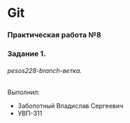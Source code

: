 # Git
### Практическая работа №8
### Задание 1.
###### pesos228-branch-ветка. 

Выполнил:
* Заболотный Владислав Сергеевич
* УВП-311



